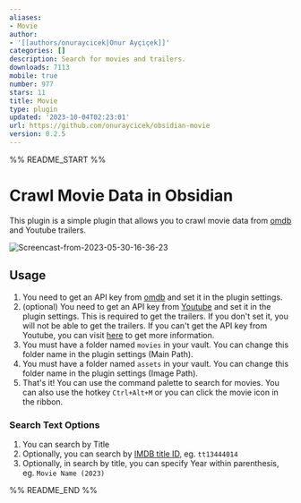 ```yaml
---
aliases:
- Movie
author:
- '[[authors/onuraycicek|Onur Ayçiçek]]'
categories: []
description: Search for movies and trailers.
downloads: 7113
mobile: true
number: 977
stars: 11
title: Movie
type: plugin
updated: '2023-10-04T02:23:01'
url: https://github.com/onuraycicek/obsidian-movie
version: 0.2.5
---
```


%% README_START %%

# Crawl Movie Data in Obsidian

This plugin is a simple plugin that allows you to crawl movie data from [omdb](https://www.omdbapi.com/) and Youtube trailers.

![Screencast-from-2023-05-30-16-36-23](https://github.com/onuraycicek/obsidian-movie/assets/87834696/c66504b0-e85a-48e6-a38a-b694dfa68962)

## Usage

1. You need to get an API key from [omdb](https://www.omdbapi.com/apikey.aspx) and set it in the plugin settings.
2. (optional) You need to get an API key from [Youtube](https://console.cloud.google.com/apis/credentials) and set it in the plugin settings. This is required to get the trailers. If you don't set it, you will not be able to get the trailers. If you can't get the API key from Youtube, you can visit [here](https://developers.google.com/youtube/v3/getting-started) to get more information.
3. You must have a folder named `movies` in your vault. You can change this folder name in the plugin settings (Main Path).
4. You must have a folder named `assets` in your vault. You can change this folder name in the plugin settings (Image Path).
5. That's it! You can use the command palette to search for movies. You can also use the hotkey `Ctrl+Alt+M` or you can click the movie icon in the ribbon.


### Search Text Options
1. You can search by Title
2. Optionally, you can search by [IMDB title ID](https://developer.imdb.com/documentation/key-concepts#imdb-ids), eg. `tt13444014`
3. Optionally, in search by title, you can specify Year within parenthesis, eg. `Movie Name (2023)`



%% README_END %%